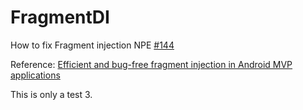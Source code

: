 # FragmentDI
How to fix Fragment injection NPE [#144](https://github.com/android10/Android-CleanArchitecture/issues/144)

Reference: [Efficient and bug-free fragment injection in Android MVP applications](https://medium.com/inspace-labs-blog/efficient-and-bug-free-fragment-injection-in-android-mvp-applications-1245a3dd5a9#.jsukhqrz5)

This is only a test 3.
